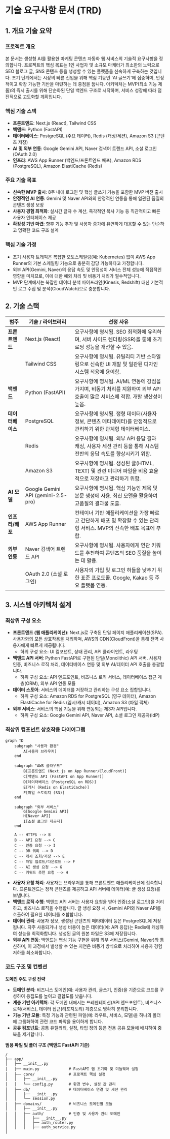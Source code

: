 # 기술 요구사항 문서 (TRD)

## 1. 개요 기술 요약

### 프로젝트 개요
본 문서는 생성형 AI를 활용한 마케팅 콘텐츠 자동화 웹 서비스의 기술적 요구사항을 정의합니다. 프로젝트의 핵심 목표는 1인 사업자 및 소규모 마케터가 최소한의 노력으로 SEO 블로그 글, SNS 콘텐츠 등을 생성할 수 있는 플랫폼을 신속하게 구축하는 것입니다. 초기 단계에서는 시장의 빠른 진입을 위해 핵심 기능인 'AI 글쓰기'에 집중하며, 안정적이고 확장 가능한 기반을 마련하는 데 중점을 둡니다. 아키텍처는 MVP(최소 기능 제품)의 즉시 출시를 위해 단순화된 단일 백엔드 구조로 시작하며, 서비스 성장에 따라 점진적으로 고도화할 계획입니다.

### 핵심 기술 스택
- **프론트엔드**: Next.js (React), Tailwind CSS
- **백엔드**: Python (FastAPI)
- **데이터베이스**: PostgreSQL (주요 데이터), Redis (캐싱/세션), Amazon S3 (콘텐츠 저장)
- **AI 및 외부 연동**: Google Gemini API, Naver 검색어 트렌드 API, 소셜 로그인(OAuth 2.0)
- **인프라**: AWS App Runner (백엔드/프론트엔드 배포), Amazon RDS (PostgreSQL), Amazon ElastiCache (Redis)

### 주요 기술 목표
- **신속한 MVP 출시**: 8주 내에 로그인 및 핵심 글쓰기 기능을 포함한 MVP 버전 출시
- **안정적인 AI 연동**: Gemini 및 Naver API와의 안정적인 연동을 통해 일관된 품질의 콘텐츠 생성 보장
- **사용자 경험 최적화**: 실시간 글자 수 계산, 즉각적인 복사 기능 등 직관적이고 빠른 사용자 인터페이스 제공
- **확장성 기반 마련**: 향후 기능 추가 및 사용자 증가에 유연하게 대응할 수 있는 단순하고 명확한 코드 구조 설계

### 핵심 기술 가정
- 초기 사용자 트래픽은 복잡한 오토스케일링(예: Kubernetes) 없이 AWS App Runner의 기본 스케일링 기능으로 충분히 감당 가능하다고 가정합니다.
- 외부 API(Gemini, Naver)의 응답 속도 및 안정성이 서비스 전체 성능에 직접적인 영향을 미치므로, 이에 대한 예외 처리 및 비동기 처리가 필수적입니다.
- MVP 단계에서는 복잡한 데이터 분석 파이프라인(Kinesis, Redshift) 대신 기본적인 로그 수집 및 분석(CloudWatch)으로 충분합니다.

## 2. 기술 스택

| 범주 | 기술 / 라이브러리 | 선정 사유 |
| --- | --- | --- |
| **프론트엔드** | Next.js (React) | 요구사항에 명시됨. SEO 최적화에 유리하며, 서버 사이드 렌더링(SSR)을 통해 초기 로딩 성능을 개선할 수 있음. |
| | Tailwind CSS | 요구사항에 명시됨. 유틸리티 기반 스타일링으로 신속한 UI 개발 및 일관된 디자인 시스템 적용에 용이함. |
| **백엔드** | Python (FastAPI) | 요구사항에 명시됨. AI/ML 연동에 강점을 가지며, 비동기 처리를 지원하여 외부 API 호출이 많은 서비스에 적합. 개발 생산성이 높음. |
| **데이터베이스** | PostgreSQL | 요구사항에 명시됨. 정형 데이터(사용자 정보, 콘텐츠 메타데이터)를 안정적으로 관리하기 위한 관계형 데이터베이스. |
| | Redis | 요구사항에 명시됨. 외부 API 응답 결과 캐싱, 사용자 세션 관리 등을 통해 시스템 전반의 응답 속도를 향상시키기 위함. |
| | Amazon S3 | 요구사항에 명시됨. 생성된 글(HTML, TEXT) 및 관련 미디어 파일을 비용 효율적으로 저장하고 관리하기 위함. |
| **AI 모델** | Google Gemini API (gemini-2.5-pro) | 요구사항에 명시됨. 핵심 기능인 제목 및 본문 생성에 사용. 최신 모델을 활용하여 고품질의 결과물 도출. |
| **인프라/배포** | AWS App Runner | 컨테이너 기반 애플리케이션을 가장 빠르고 간단하게 배포 및 확장할 수 있는 관리형 서비스. MVP의 신속한 배포 목표에 부합. |
| **외부 연동** | Naver 검색어 트렌드 API | 요구사항에 명시됨. 사용자에게 연관 키워드를 추천하여 콘텐츠의 SEO 품질을 높이는 데 활용. |
| | OAuth 2.0 (소셜 로그인) | 사용자의 가입 및 로그인 허들을 낮추기 위한 표준 프로토콜. Google, Kakao 등 주요 플랫폼 연동. |

## 3. 시스템 아키텍처 설계

### 최상위 구성 요소
- **프론트엔드 (웹 애플리케이션)**: Next.js로 구축된 단일 페이지 애플리케이션(SPA). 사용자와의 모든 상호작용을 처리하며, AWS의 CDN(CloudFront)을 통해 전역 사용자에게 빠르게 제공됩니다.
  - 하위 구성 요소: UI 컴포넌트, 상태 관리, API 클라이언트, 라우팅
- **백엔드 API 서버**: Python FastAPI로 구현된 단일(Monolithic) API 서버. 사용자 인증, 비즈니스 로직 처리, 데이터베이스 연동 및 외부 AI/데이터 API 호출을 총괄합니다.
  - 하위 구성 요소: API 엔드포인트, 비즈니스 로직 서비스, 데이터베이스 접근 계층(ORM), 외부 API 연동 모듈
- **데이터 스토어**: 서비스의 데이터를 저장하고 관리하는 구성 요소 집합입니다.
  - 하위 구성 요소: Amazon RDS for PostgreSQL (영구 데이터), Amazon ElastiCache for Redis (임시/캐시 데이터), Amazon S3 (파일 객체)
- **외부 서비스**: 서비스의 핵심 기능을 위해 연동되는 제3자 API입니다.
  - 하위 구성 요소: Google Gemini API, Naver API, 소셜 로그인 제공자(IdP)

### 최상위 컴포넌트 상호작용 다이어그램
```mermaid
graph TD
    subgraph "사용자 환경"
        A[사용자 브라우저]
    end

    subgraph "AWS 클라우드"
        B[프론트엔드 (Next.js on App Runner/CloudFront)]
        C[백엔드 API (FastAPI on App Runner)]
        D[데이터베이스 (PostgreSQL on RDS)]
        E[캐시 (Redis on ElastiCache)]
        F[파일 스토리지 (S3)]
    end

    subgraph "외부 서비스"
        G[Google Gemini API]
        H[Naver API]
        I[소셜 로그인 제공자]
    end

    A -- HTTPS --> B
    B -- API 요청 --> C
    C -- 인증 요청 --> I
    C -- DB 쿼리 --> D
    C -- 캐시 조회/저장 --> E
    C -- 파일 업로드/다운로드 --> F
    C -- AI 생성 요청 --> G
    C -- 키워드 추천 요청 --> H
```

- **사용자 요청 처리**: 사용자는 브라우저를 통해 프론트엔드 애플리케이션에 접속합니다. 프론트엔드는 정적 콘텐츠를 제공하고 API 서버에 데이터(예: 글 생성 요청)를 보냅니다.
- **백엔드 로직 수행**: 백엔드 API 서버는 사용자 요청을 받아 인증(소셜 로그인)을 처리하고, 비즈니스 로직을 수행합니다. 글 생성 요청 시, Gemini API와 Naver API를 호출하여 필요한 데이터를 조합합니다.
- **데이터 관리**: 사용자 정보, 생성된 콘텐츠의 메타데이터 등은 PostgreSQL에 저장됩니다. 자주 사용되거나 생성 비용이 높은 데이터(예: API 응답)는 Redis에 캐싱하여 성능을 최적화합니다. 생성된 글의 원본 파일은 S3에 저장됩니다.
- **외부 API 연동**: 백엔드는 핵심 기능 구현을 위해 외부 서비스(Gemini, Naver)와 통신하며, 이 과정에서 발생할 수 있는 지연은 비동기 방식으로 처리하여 사용자 경험 저하를 최소화합니다.

### 코드 구조 및 컨벤션
**도메인 주도 구성 전략**
- **도메인 분리**: 비즈니스 도메인(예: 사용자 관리, 글쓰기, 인증)을 기준으로 코드를 구성하여 응집도를 높이고 결합도를 낮춥니다.
- **계층 기반 아키텍처**: 각 도메인 내에서는 프레젠테이션(API 엔드포인트), 비즈니스 로직(서비스), 데이터 접근(리포지토리) 계층으로 명확히 분리합니다.
- **기능 기반 모듈**: 특정 기능과 관련된 파일(예: 라우트, 서비스, 모델)을 하나의 폴더에 그룹화하여 관련 코드 파악을 용이하게 합니다.
- **공유 컴포넌트**: 공통 유틸리티, 설정, 타입 정의 등은 전용 공유 모듈에 배치하여 중복을 제거합니다.

**범용 파일 및 폴더 구조 (백엔드 FastAPI 기준)**
```
/
├── app/
│   ├── __init__.py
│   ├── main.py             # FastAPI 앱 초기화 및 미들웨어 설정
│   ├── core/               # 프로젝트 핵심 설정
│   │   ├── __init__.py
│   │   └── config.py       # 환경 변수, 설정 값 관리
│   ├── db/                 # 데이터베이스 연결 및 세션 관리
│   │   ├── __init__.py
│   │   └── session.py
│   ├── domains/            # 비즈니스 도메인별 모듈
│   │   ├── __init__.py
│   │   ├── auth/           # 인증 및 사용자 관리 도메인
│   │   │   ├── __init__.py
│   │   │   ├── auth_router.py
│   │   │   ├── auth_service.py
│   